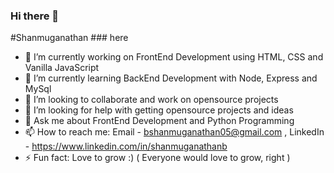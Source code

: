 ### Hi there 👋

#Shanmuganathan ### here

- 🔭 I’m currently working on FrontEnd Development using HTML, CSS and Vanilla JavaScript
- 🌱 I’m currently learning BackEnd Development with Node, Express and MySql
- 👯 I’m looking to collaborate and work on opensource projects
- 🤔 I’m looking for help with getting opensource projects and ideas 
- 💬 Ask me about FrontEnd Development and Python Programming
- 📫 How to reach me: Email - bshanmuganathan05@gmail.com , LinkedIn - https://www.linkedin.com/in/shanmuganathanb
- ⚡ Fun fact: Love to grow :) ( Everyone would love to grow, right )

